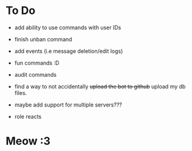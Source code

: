 # To Do

- add ability to use commands with user IDs
- finish unban command
- add events (i.e message deletion/edit logs)
- fun commands :D
- audit commands
- find a way to not accidentally ~~upload the bot to github~~ upload my db files.
- maybe add support for multiple servers???

- role reacts

# Meow :3
